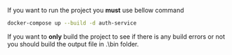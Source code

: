 If you want to run the project you **must** use bellow command
```sh
docker-compose up --build -d auth-service
```
If you want to **only** build the project to see if there is any build errors or not you should build the output file in .\bin folder.